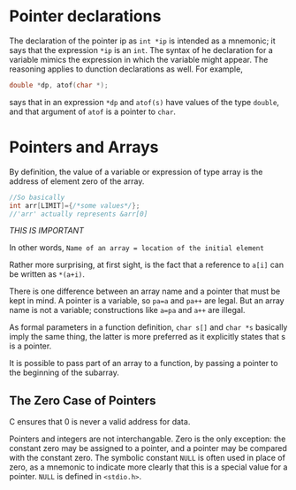 # Pointer declarations
The declaration of the pointer ip as `int *ip` is intended as a mnemonic; it says 
that the expression `*ip` is an `int`. The syntax of he declaration for a variable 
mimics the expression in which the variable might appear. The reasoning applies to 
dunction declarations as well. For example,

```c
double *dp, atof(char *);
```

 says that in an expression `*dp` and `atof(s)` have values of the type 
`double`, and that argument of `atof` is a pointer to `char`.

# Pointers and Arrays 
By definition, the value of a variable or expression of type array is the address of element zero of the array. 

```c
//So basically 
int arr[LIMIT]={/*some values*/};
//'arr' actually represents &arr[0]
```
*_THIS IS IMPORTANT_*

In other words,
`Name of an array = location of the initial element`

Rather more surprising, at first sight, is the fact that a reference to `a[i]` can be written as `*(a+i)`. 

There is one difference between an array name and a pointer that must be kept in mind. A pointer is a variable, so `pa=a` and `pa++` are legal. But an array name is not a variable; constructions like `a=pa` and `a++` are illegal.

As formal parameters in a function definition, `char s[]` and `char *s` basically imply the same thing, the latter is more preferred as it explicitly states that s is a pointer. 

It is possible to pass part of an array to a function, by passing a pointer to the beginning of the subarray. 

## The Zero Case of Pointers
C ensures that 0 is never a valid address for data. 

Pointers and integers are not interchangable. Zero is the only exception: the constant zero may be assigned to a pointer, and a pointer may be compared with the constant zero. The symbolic constant `NULL` is often used in place of zero, as a mnemonic to indicate more clearly that this is a special value for a pointer. `NULL` is defined in `<stdio.h>`. 


